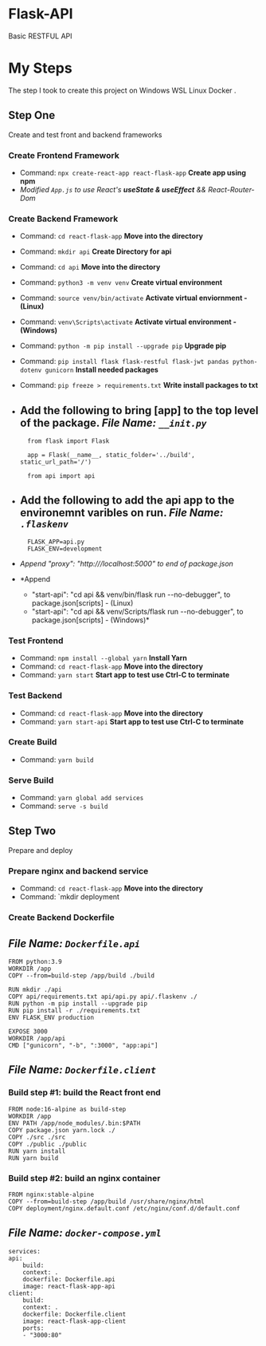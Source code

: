 # Flask-API
Basic RESTFUL API 

# My Steps

The step I took to create this project on Windows WSL Linux Docker  .

## Step One

Create and test front and backend frameworks

### Create Frontend Framework

* Command: `npx create-react-app react-flask-app` **Create app using npm**
* *Modified `App.js` to use React's __useState & useEffect__ && React-Router-Dom*

### Create Backend Framework

* Command: `cd react-flask-app` **Move into the directory**
* Command: `mkdir api` **Create Directory for api**
* Command: `cd api` **Move into the directory**
* Command: `python3 -m venv venv` **Create virtual environment**
* Command: `source venv/bin/activate` **Activate virtual enviornment - (Linux)**
* Command: `venv\Scripts\activate` **Activate virtual environment - (Windows)**
* Command: `python -m pip install --upgrade pip` **Upgrade pip**
* Command: `pip install flask flask-restful flask-jwt pandas python-dotenv gunicorn` **Install needed packages**
* Command: `pip freeze > requirements.txt` **Write install packages to txt**

* Add the following to bring [app] to the top level of the package.
    _File Name: *`__init.py`*_
    ----------------------------
        from flask import Flask

        app = Flask(__name__, static_folder='../build', static_url_path='/')
    
        from api import api

* Add the following to add the api app to the environemnt varibles on run.
    _File Name: *`.flaskenv`*_
    -----------------------------
        FLASK_APP=api.py
        FLASK_ENV=development

* *Append "proxy": "http:///localhost:5000" to end of package.json*
* *Append 
    - "start-api": "cd api && venv/bin/flask run --no-debugger", to package.json[scripts] - (Linux)
    - "start-api": "cd api && venv/Scripts/flask run --no-debugger", to package.json[scripts] - (Windows)*

### Test Frontend

* Command: `npm install --global yarn` **Install Yarn** 
* Command: `cd react-flask-app` **Move into the directory**
* Command: `yarn start` **Start app to test use Ctrl-C to terminate**

### Test Backend
* Command: `cd react-flask-app` **Move into the directory**
* Command: `yarn start-api` **Start app to test use Ctrl-C to terminate**

### Create Build
* Command: `yarn build`

### Serve Build
* Command: `yarn global add services`
* Command: `serve -s build`

## Step Two

Prepare and deploy

### Prepare nginx and backend service
* Command: `cd react-flask-app` **Move into the directory**
* Command: `mkdir deployment

### Create Backend Dockerfile

_File Name: *`Dockerfile.api`*_
----------------------------------
    FROM python:3.9
    WORKDIR /app
    COPY --from=build-step /app/build ./build

    RUN mkdir ./api
    COPY api/requirements.txt api/api.py api/.flaskenv ./
    RUN python -m pip install --upgrade pip
    RUN pip install -r ./requirements.txt
    ENV FLASK_ENV production

    EXPOSE 3000
    WORKDIR /app/api
    CMD ["gunicorn", "-b", ":3000", "app:api"]

_File Name: *`Dockerfile.client`*_
------------------------------------
### Build step #1: build the React front end
    FROM node:16-alpine as build-step
    WORKDIR /app
    ENV PATH /app/node_modules/.bin:$PATH
    COPY package.json yarn.lock ./
    COPY ./src ./src
    COPY ./public ./public
    RUN yarn install
    RUN yarn build

### Build step #2: build an nginx container
    FROM nginx:stable-alpine
    COPY --from=build-step /app/build /usr/share/nginx/html
    COPY deployment/nginx.default.conf /etc/nginx/conf.d/default.conf

_File Name: *`docker-compose.yml`*_
------------------------------------
    services:
    api:
        build:
        context: .
        dockerfile: Dockerfile.api
        image: react-flask-app-api
    client:
        build:
        context: .
        dockerfile: Dockerfile.client
        image: react-flask-app-client
        ports:
        - "3000:80"